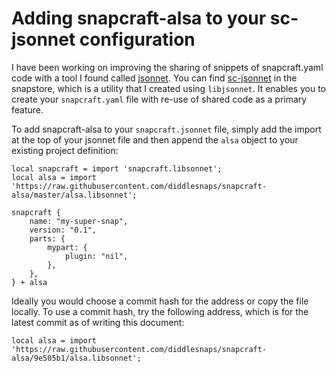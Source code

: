 # Adding snapcraft-alsa to your sc-jsonnet configuration

I have been working on improving the sharing of snippets of
snapcraft.yaml code with a tool I found called
[jsonnet](https://jsonnet.org/). You can find
[sc-jsonnet](https://snapcraft.io/sc-jsonnet) in the snapstore,
which is a utility that I created using `libjsonnet`. It
enables you to create your `snapcraft.yaml` file with re-use
of shared code as a primary feature.

To add snapcraft-alsa to your `snapcraft.jsonnet` file, simply
add the import at the top of your jsonnet file and then append
the `alsa` object to your existing project definition:

```jsonnet
local snapcraft = import 'snapcraft.libsonnet';
local alsa = import 'https://raw.githubusercontent.com/diddlesnaps/snapcraft-alsa/master/alsa.libsonnet';

snapcraft {
    name: "my-super-snap",
    version: "0.1",
    parts: {
        mypart: {
            plugin: "nil",
        },
    },
} + alsa
```

Ideally you would choose a commit hash for the address or copy the
file locally. To use a commit hash, try the following address,
which is for the latest commit as of writing this document:

```jsonnet
local alsa = import 'https://raw.githubusercontent.com/diddlesnaps/snapcraft-alsa/9e505b1/alsa.libsonnet';
```
